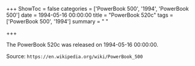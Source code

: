 +++
ShowToc = false
categories = ['PowerBook 500', '1994', 'PowerBook 500']
date = 1994-05-16 00:00:00
title = "PowerBook 520c"
tags = ['PowerBook 500', '1994']
summary = " "

+++

The PowerBook 520c was released on 1994-05-16 00:00:00.

Source: `https://en.wikipedia.org/wiki/PowerBook_500`
